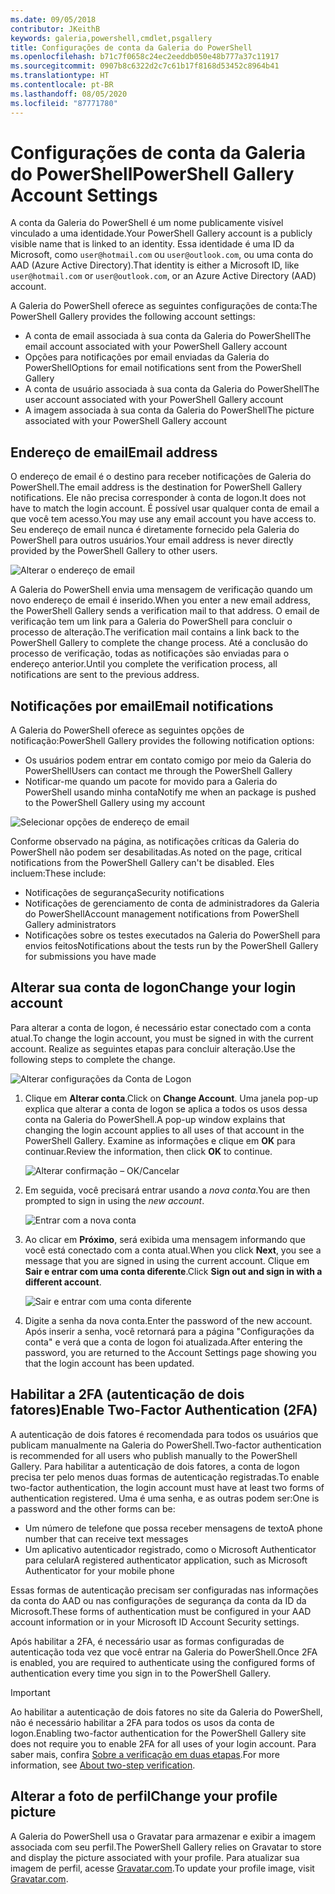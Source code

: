 ```yaml
---
ms.date: 09/05/2018
contributor: JKeithB
keywords: galeria,powershell,cmdlet,psgallery
title: Configurações de conta da Galeria do PowerShell
ms.openlocfilehash: b71c7f0658c24ec2eeddb050e48b777a37c11917
ms.sourcegitcommit: 0907b8c6322d2c7c61b17f8168d53452c8964b41
ms.translationtype: HT
ms.contentlocale: pt-BR
ms.lasthandoff: 08/05/2020
ms.locfileid: "87771780"
---
```

# <a name="powershell-gallery-account-settings"></a><span data-ttu-id="ac9f7-103">Configurações de conta da Galeria do PowerShell</span><span class="sxs-lookup"><span data-stu-id="ac9f7-103">PowerShell Gallery Account Settings</span></span>

<span data-ttu-id="ac9f7-104">A conta da Galeria do PowerShell é um nome publicamente visível vinculado a uma identidade.</span><span class="sxs-lookup"><span data-stu-id="ac9f7-104">Your PowerShell Gallery account is a publicly visible name that is linked to an identity.</span></span> <span data-ttu-id="ac9f7-105">Essa identidade é uma ID da Microsoft, como `user@hotmail.com` ou `user@outlook.com`, ou uma conta do AAD (Azure Active Directory).</span><span class="sxs-lookup"><span data-stu-id="ac9f7-105">That identity is either a Microsoft ID, like `user@hotmail.com` or `user@outlook.com`, or an Azure Active Directory (AAD) account.</span></span>

<span data-ttu-id="ac9f7-106">A Galeria do PowerShell oferece as seguintes configurações de conta:</span><span class="sxs-lookup"><span data-stu-id="ac9f7-106">The PowerShell Gallery provides the following account settings:</span></span>

- <span data-ttu-id="ac9f7-107">A conta de email associada à sua conta da Galeria do PowerShell</span><span class="sxs-lookup"><span data-stu-id="ac9f7-107">The email account associated with your PowerShell Gallery account</span></span>
- <span data-ttu-id="ac9f7-108">Opções para notificações por email enviadas da Galeria do PowerShell</span><span class="sxs-lookup"><span data-stu-id="ac9f7-108">Options for email notifications sent from the PowerShell Gallery</span></span>
- <span data-ttu-id="ac9f7-109">A conta de usuário associada à sua conta da Galeria do PowerShell</span><span class="sxs-lookup"><span data-stu-id="ac9f7-109">The user account associated with your PowerShell Gallery account</span></span>
- <span data-ttu-id="ac9f7-110">A imagem associada à sua conta da Galeria do PowerShell</span><span class="sxs-lookup"><span data-stu-id="ac9f7-110">The picture associated with your PowerShell Gallery account</span></span>

## <a name="email-address"></a><span data-ttu-id="ac9f7-111">Endereço de email</span><span class="sxs-lookup"><span data-stu-id="ac9f7-111">Email address</span></span>

<span data-ttu-id="ac9f7-112">O endereço de email é o destino para receber notificações de Galeria do PowerShell.</span><span class="sxs-lookup"><span data-stu-id="ac9f7-112">The email address is the destination for PowerShell Gallery notifications.</span></span> <span data-ttu-id="ac9f7-113">Ele não precisa corresponder à conta de logon.</span><span class="sxs-lookup"><span data-stu-id="ac9f7-113">It does not have to match the login account.</span></span> <span data-ttu-id="ac9f7-114">É possível usar qualquer conta de email a que você tem acesso.</span><span class="sxs-lookup"><span data-stu-id="ac9f7-114">You may use any email account you have access to.</span></span> <span data-ttu-id="ac9f7-115">Seu endereço de email nunca é diretamente fornecido pela Galeria do PowerShell para outros usuários.</span><span class="sxs-lookup"><span data-stu-id="ac9f7-115">Your email address is never directly provided by the PowerShell Gallery to other users.</span></span>

![Alterar o endereço de email](media/managing-account/PSGallery_AcccountEmailAddress.png)

<span data-ttu-id="ac9f7-117">A Galeria do PowerShell envia uma mensagem de verificação quando um novo endereço de email é inserido.</span><span class="sxs-lookup"><span data-stu-id="ac9f7-117">When you enter a new email address, the PowerShell Gallery sends a verification mail to that address.</span></span> <span data-ttu-id="ac9f7-118">O email de verificação tem um link para a Galeria do PowerShell para concluir o processo de alteração.</span><span class="sxs-lookup"><span data-stu-id="ac9f7-118">The verification mail contains a link back to the PowerShell Gallery to complete the change process.</span></span> <span data-ttu-id="ac9f7-119">Até a conclusão do processo de verificação, todas as notificações são enviadas para o endereço anterior.</span><span class="sxs-lookup"><span data-stu-id="ac9f7-119">Until you complete the verification process, all notifications are sent to the previous address.</span></span>

## <a name="email-notifications"></a><span data-ttu-id="ac9f7-120">Notificações por email</span><span class="sxs-lookup"><span data-stu-id="ac9f7-120">Email notifications</span></span>

<span data-ttu-id="ac9f7-121">A Galeria do PowerShell oferece as seguintes opções de notificação:</span><span class="sxs-lookup"><span data-stu-id="ac9f7-121">PowerShell Gallery provides the following notification options:</span></span>

- <span data-ttu-id="ac9f7-122">Os usuários podem entrar em contato comigo por meio da Galeria do PowerShell</span><span class="sxs-lookup"><span data-stu-id="ac9f7-122">Users can contact me through the PowerShell Gallery</span></span>
- <span data-ttu-id="ac9f7-123">Notificar-me quando um pacote for movido para a Galeria do PowerShell usando minha conta</span><span class="sxs-lookup"><span data-stu-id="ac9f7-123">Notify me when an package is pushed to the PowerShell Gallery using my account</span></span>

![Selecionar opções de endereço de email](media/managing-account/PSGallery_AccountEmailOptions.png)

<span data-ttu-id="ac9f7-125">Conforme observado na página, as notificações críticas da Galeria do PowerShell não podem ser desabilitadas.</span><span class="sxs-lookup"><span data-stu-id="ac9f7-125">As noted on the page, critical notifications from the PowerShell Gallery can't be disabled.</span></span>
<span data-ttu-id="ac9f7-126">Eles incluem:</span><span class="sxs-lookup"><span data-stu-id="ac9f7-126">These include:</span></span>

- <span data-ttu-id="ac9f7-127">Notificações de segurança</span><span class="sxs-lookup"><span data-stu-id="ac9f7-127">Security notifications</span></span>
- <span data-ttu-id="ac9f7-128">Notificações de gerenciamento de conta de administradores da Galeria do PowerShell</span><span class="sxs-lookup"><span data-stu-id="ac9f7-128">Account management notifications from PowerShell Gallery administrators</span></span>
- <span data-ttu-id="ac9f7-129">Notificações sobre os testes executados na Galeria do PowerShell para envios feitos</span><span class="sxs-lookup"><span data-stu-id="ac9f7-129">Notifications about the tests run by the PowerShell Gallery for submissions you have made</span></span>

## <a name="change-your-login-account"></a><span data-ttu-id="ac9f7-130">Alterar sua conta de logon</span><span class="sxs-lookup"><span data-stu-id="ac9f7-130">Change your login account</span></span>

<span data-ttu-id="ac9f7-131">Para alterar a conta de logon, é necessário estar conectado com a conta atual.</span><span class="sxs-lookup"><span data-stu-id="ac9f7-131">To change the login account, you must be signed in with the current account.</span></span> <span data-ttu-id="ac9f7-132">Realize as seguintes etapas para concluir alteração.</span><span class="sxs-lookup"><span data-stu-id="ac9f7-132">Use the following steps to complete the change.</span></span>

![Alterar configurações da Conta de Logon](media/managing-account/PSGallery_LoginAccountSettings.png)

1. <span data-ttu-id="ac9f7-134">Clique em **Alterar conta**.</span><span class="sxs-lookup"><span data-stu-id="ac9f7-134">Click on **Change Account**.</span></span> <span data-ttu-id="ac9f7-135">Uma janela pop-up explica que alterar a conta de logon se aplica a todos os usos dessa conta na Galeria do PowerShell.</span><span class="sxs-lookup"><span data-stu-id="ac9f7-135">A pop-up window explains that changing the login account applies to all uses of that account in the PowerShell Gallery.</span></span> <span data-ttu-id="ac9f7-136">Examine as informações e clique em **OK** para continuar.</span><span class="sxs-lookup"><span data-stu-id="ac9f7-136">Review the information, then click **OK** to continue.</span></span>

   ![Alterar confirmação – OK/Cancelar](media/managing-account/PSGallery_LoginAccountChange-1.png)

2. <span data-ttu-id="ac9f7-138">Em seguida, você precisará entrar usando a _nova conta_.</span><span class="sxs-lookup"><span data-stu-id="ac9f7-138">You are then prompted to sign in using the _new account_.</span></span>

   ![Entrar com a nova conta](media/managing-account/PSGallery_LoginAccountChange-2.png)

3. <span data-ttu-id="ac9f7-140">Ao clicar em **Próximo**, será exibida uma mensagem informando que você está conectado com a conta atual.</span><span class="sxs-lookup"><span data-stu-id="ac9f7-140">When you click **Next**, you see a message that you are signed in using the current account.</span></span>
   <span data-ttu-id="ac9f7-141">Clique em **Sair e entrar com uma conta diferente**.</span><span class="sxs-lookup"><span data-stu-id="ac9f7-141">Click **Sign out and sign in with a different account**.</span></span>

   ![Sair e entrar com uma conta diferente](media/managing-account/PSGallery_LoginAccountChange-3.png)

4. <span data-ttu-id="ac9f7-143">Digite a senha da nova conta.</span><span class="sxs-lookup"><span data-stu-id="ac9f7-143">Enter the password of the new account.</span></span> <span data-ttu-id="ac9f7-144">Após inserir a senha, você retornará para a página "Configurações da conta" e verá que a conta de logon foi atualizada.</span><span class="sxs-lookup"><span data-stu-id="ac9f7-144">After entering the password, you are returned to the Account Settings page showing you that the login account has been updated.</span></span>

## <a name="enable-two-factor-authentication-2fa"></a><span data-ttu-id="ac9f7-145">Habilitar a 2FA (autenticação de dois fatores)</span><span class="sxs-lookup"><span data-stu-id="ac9f7-145">Enable Two-Factor Authentication (2FA)</span></span>

<span data-ttu-id="ac9f7-146">A autenticação de dois fatores é recomendada para todos os usuários que publicam manualmente na Galeria do PowerShell.</span><span class="sxs-lookup"><span data-stu-id="ac9f7-146">Two-factor authentication is recommended for all users who publish manually to the PowerShell Gallery.</span></span> <span data-ttu-id="ac9f7-147">Para habilitar a autenticação de dois fatores, a conta de logon precisa ter pelo menos duas formas de autenticação registradas.</span><span class="sxs-lookup"><span data-stu-id="ac9f7-147">To enable two-factor authentication, the login account must have at least two forms of authentication registered.</span></span> <span data-ttu-id="ac9f7-148">Uma é uma senha, e as outras podem ser:</span><span class="sxs-lookup"><span data-stu-id="ac9f7-148">One is a password and the other forms can be:</span></span>

- <span data-ttu-id="ac9f7-149">Um número de telefone que possa receber mensagens de texto</span><span class="sxs-lookup"><span data-stu-id="ac9f7-149">A phone number that can receive text messages</span></span>
- <span data-ttu-id="ac9f7-150">Um aplicativo autenticador registrado, como o Microsoft Authenticator para celular</span><span class="sxs-lookup"><span data-stu-id="ac9f7-150">A registered authenticator application, such as Microsoft Authenticator for your mobile phone</span></span>

<span data-ttu-id="ac9f7-151">Essas formas de autenticação precisam ser configuradas nas informações da conta do AAD ou nas configurações de segurança da conta da ID da Microsoft.</span><span class="sxs-lookup"><span data-stu-id="ac9f7-151">These forms of authentication must be configured in your AAD account information or in your Microsoft ID Account Security settings.</span></span>

<span data-ttu-id="ac9f7-152">Após habilitar a 2FA, é necessário usar as formas configuradas de autenticação toda vez que você entrar na Galeria do PowerShell.</span><span class="sxs-lookup"><span data-stu-id="ac9f7-152">Once 2FA is enabled, you are required to authenticate using the configured forms of authentication every time you sign in to the PowerShell Gallery.</span></span>

> [!IMPORTANT]
> <span data-ttu-id="ac9f7-153">Ao habilitar a autenticação de dois fatores no site da Galeria do PowerShell, não é necessário habilitar a 2FA para todos os usos da conta de logon.</span><span class="sxs-lookup"><span data-stu-id="ac9f7-153">Enabling two-factor authentication for the PowerShell Gallery site does not require you to enable 2FA for all uses of your login account.</span></span> <span data-ttu-id="ac9f7-154">Para saber mais, confira [Sobre a verificação em duas etapas](https://support.microsoft.com/help/12408/microsoft-account-about-two-step-verification).</span><span class="sxs-lookup"><span data-stu-id="ac9f7-154">For more information, see [About two-step verification](https://support.microsoft.com/help/12408/microsoft-account-about-two-step-verification).</span></span>

## <a name="change-your-profile-picture"></a><span data-ttu-id="ac9f7-155">Alterar a foto de perfil</span><span class="sxs-lookup"><span data-stu-id="ac9f7-155">Change your profile picture</span></span>

<span data-ttu-id="ac9f7-156">A Galeria do PowerShell usa o Gravatar para armazenar e exibir a imagem associada com seu perfil.</span><span class="sxs-lookup"><span data-stu-id="ac9f7-156">The PowerShell Gallery relies on Gravatar to store and display the picture associated with your profile.</span></span> <span data-ttu-id="ac9f7-157">Para atualizar sua imagem de perfil, acesse [Gravatar.com](http://www.gravatar.com/).</span><span class="sxs-lookup"><span data-stu-id="ac9f7-157">To update your profile image, visit [Gravatar.com](http://www.gravatar.com/).</span></span>
